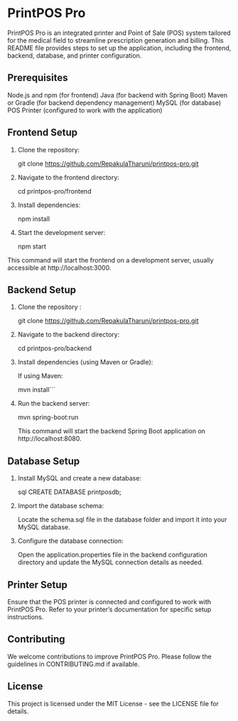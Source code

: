 # PrintPOS Pro

PrintPOS Pro is an integrated printer and Point of Sale (POS) system tailored for the medical field to streamline prescription generation and billing. This README file provides steps to set up the application, including the frontend, backend, database, and printer configuration.

## Prerequisites

Node.js and npm (for frontend)
Java (for backend with Spring Boot)
Maven or Gradle (for backend dependency management)
MySQL (for database)
POS Printer (configured to work with the application)

## Frontend Setup

1. Clone the repository:

    git clone https://github.com/RepakulaTharuni/printpos-pro.git
    

2. Navigate to the frontend directory:

    cd printpos-pro/frontend 
    

3. Install dependencies:

    npm install
    

4. Start the development server:

    npm start 
    
This command will start the frontend on a development server, usually accessible at http://localhost:3000.

## Backend Setup

1. Clone the repository :

   
    git clone https://github.com/RepakulaTharuni/printpos-pro.git
    

2. Navigate to the backend directory:

    cd printpos-pro/backend
    

3. Install dependencies (using Maven or Gradle):

    If using Maven:

    mvn install```
    

4. Run the backend server:

    mvn spring-boot:run
    

    This command will start the backend Spring Boot application on http://localhost:8080.


## Database Setup

1. Install MySQL and create a new database:

    sql
    CREATE DATABASE printposdb; 
    

2. Import the database schema:

    Locate the schema.sql file in the database folder and import it into your MySQL database.

3. Configure the database connection:

    Open the application.properties file in the backend configuration directory and update the MySQL connection details as needed.

## Printer Setup

Ensure that the POS printer is connected and configured to work with PrintPOS Pro. Refer to your printer’s documentation for specific setup instructions.

## Contributing

We welcome contributions to improve PrintPOS Pro. Please follow the guidelines in CONTRIBUTING.md if available.

## License

This project is licensed under the MIT License - see the LICENSE file for details.
